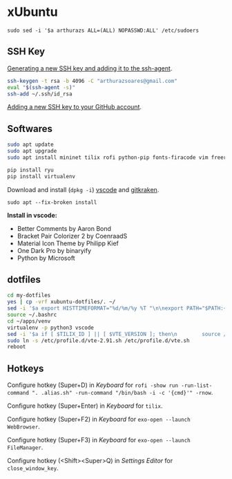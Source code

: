 # xUbuntu

`sudo sed -i '$a arthurazs ALL=(ALL) NOPASSWD:ALL' /etc/sudoers`

## SSH Key

[Generating a new SSH key and adding it to the ssh-agent](https://help.github.com/articles/generating-a-new-ssh-key-and-adding-it-to-the-ssh-agent/).

```bash
ssh-keygen -t rsa -b 4096 -C "arthurazsoares@gmail.com"
eval "$(ssh-agent -s)"
ssh-add ~/.ssh/id_rsa
```

[Adding a new SSH key to your GitHub account](https://help.github.com/articles/adding-a-new-ssh-key-to-your-github-account/).

## Softwares

```bash
sudo apt update
sudo apt upgrade
sudo apt install mininet tilix rofi python-pip fonts-firacode vim freeradius python3-distutils wireshark git

pip install ryu
pip install virtualenv
```

Download and install (`dpkg -i`) [vscode](https://code.visualstudio.com/docs/?dv=linux64_deb) and [gitkraken](https://www.gitkraken.com/download/linux-deb).

`sudo apt --fix-broken install`

**Install in vscode:**

- Better Comments by Aaron Bond
- Bracket Pair Colorizer 2 by CoenraadS
- Material Icon Theme by Philipp Kief
- One Dark Pro by binaryify
- Python by Microsoft

## dotfiles

```bash
cd my-dotfiles
yes | cp -vrf xubuntu-dotfiles/. ~/
sed -i '$a export HISTTIMEFORMAT="%d/%m/%y %T "\n\nexport PATH="$PATH:~/.local/bin"' ~/.bashrc
source ~/.bashrc
cd ~/apps/venv
virtualenv -p python3 vscode
sed -i '$a if [ $TILIX_ID ] || [ $VTE_VERSION ]; then\n        source /etc/profile.d/vte.sh\nfi' ~/.bashrc
sudo ln -s /etc/profile.d/vte-2.91.sh /etc/profile.d/vte.sh
reboot
```

## Hotkeys

Configure hotkey (Super+D) in *Keyboard* for `rofi -show run -run-list-command ". .alias.sh" -run-command "/bin/bash -i -c '{cmd}'" -rnow`.

Configure hotkey (Super+Enter) in *Keyboard* for `tilix`.

Configure hotkey (Super+F2) in *Keyboard* for `exo-open --launch WebBrowser`.

Configure hotkey (Super+F3) in *Keyboard* for `exo-open --launch FileManager`.

Configure hotkey (\<Shift>\<Super>Q) in *Settings Editor* for `close_window_key`.
